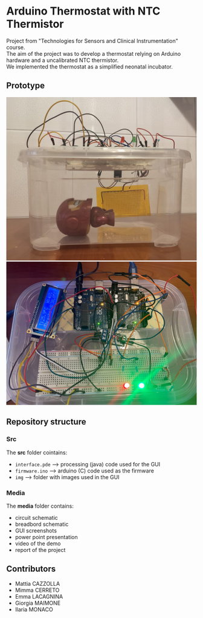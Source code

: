 # Arduino Thermostat with NTC Thermistor
Project from "Technologies for Sensors and Clinical Instrumentation" course. \
The aim of the project was to develop a thermostat relying on Arduino hardware and a uncalibrated NTC thermistor.\
We implemented the thermostat as a simplified neonatal incubator.
## Prototype
<p align="center">
<img src="media/prototype photos/photo3.jpeg" width="512"/> 
<img src="media/prototype photos/photo2.jpg" width="512"/> 
</p>

## Repository structure
### Src
The **src** folder cointains:
- <code>interface.pde</code> ⟶ processing (java) code used for the GUI
- <code>firmware.ino</code> ⟶ arduino (C) code used as the firmware
- <code>img</code> ⟶ folder with images used in the GUI
### Media
The **media** folder contains:
- circuit schematic
- breadbord schematic
- GUI screenshots
- power point presentation
- video of the demo
- report of the project
## Contributors
- Mattia CAZZOLLA
- Mimma CERRETO
- Emma LACAGNINA
- Giorgia MAIMONE
- Ilaria MONACO
